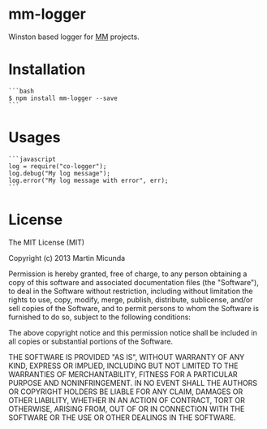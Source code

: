 mm-logger
=========

Winston based logger for [MM](https://github.com/martinmicunda/) projects.

Installation
============

    ```bash
    $ npm install mm-logger --save
    ```

Usages
======

    ```javascript
    log = require("co-logger");
    log.debug("My log message");
    log.error("My log message with error", err);
    ```
    
License
======

The MIT License (MIT)

Copyright (c) 2013 Martin Micunda

Permission is hereby granted, free of charge, to any person obtaining a copy of
this software and associated documentation files (the "Software"), to deal in
the Software without restriction, including without limitation the rights to
use, copy, modify, merge, publish, distribute, sublicense, and/or sell copies of
the Software, and to permit persons to whom the Software is furnished to do so,
subject to the following conditions:

The above copyright notice and this permission notice shall be included in all
copies or substantial portions of the Software.

THE SOFTWARE IS PROVIDED "AS IS", WITHOUT WARRANTY OF ANY KIND, EXPRESS OR
IMPLIED, INCLUDING BUT NOT LIMITED TO THE WARRANTIES OF MERCHANTABILITY, FITNESS
FOR A PARTICULAR PURPOSE AND NONINFRINGEMENT. IN NO EVENT SHALL THE AUTHORS OR
COPYRIGHT HOLDERS BE LIABLE FOR ANY CLAIM, DAMAGES OR OTHER LIABILITY, WHETHER
IN AN ACTION OF CONTRACT, TORT OR OTHERWISE, ARISING FROM, OUT OF OR IN
CONNECTION WITH THE SOFTWARE OR THE USE OR OTHER DEALINGS IN THE SOFTWARE.    